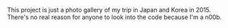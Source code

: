 This project is just a photo gallery of my trip in Japan and Korea in 2015. There's no real reason for anyone to look into the code because I'm a n00b.